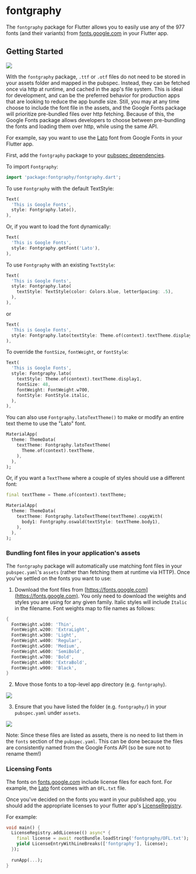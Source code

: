 # fontgraphy

The `fontgraphy` package for Flutter allows you to easily use any of the 977 fonts
(and their variants) from [fonts.google.com](https://fonts.google.com/) in your Flutter app.

## Getting Started

![](https://raw.githubusercontent.com/material-foundation/google-fonts-flutter/master/readme_images/main.gif)

With the `fontgraphy` package, `.ttf` or `.otf` files do not need to be stored in your assets folder and mapped in
the pubspec. Instead, they can be fetched once via http at runtime, and cached in the app's file system. This is ideal for development, and can be the preferred behavior for production apps that
are looking to reduce the app bundle size. Still, you may at any time choose to include the font file in the assets, and the Google Fonts package will prioritize pre-bundled files over http fetching.
Because of this, the Google Fonts package allows developers to choose between pre-bundling the fonts and loading them over http, while using the same API.

For example, say you want to use the [Lato](https://fonts.google.com/specimen/Lato) font from Google Fonts in your Flutter app.

First, add the `fontgraphy` package to your [pubspec dependencies](https://pub.dev/packages/fontgraphy#-installing-tab-).

To import `Fontgraphy`:

```dart
import 'package:fontgraphy/fontgraphy.dart';
```

To use `Fontgraphy` with the default TextStyle:

```dart
Text(
  'This is Google Fonts',
  style: Fontgraphy.lato(),
),
```

Or, if you want to load the font dynamically:

```dart
Text(
  'This is Google Fonts',
  style: Fontgraphy.getFont('Lato'),
),
```

To use `Fontgraphy` with an existing `TextStyle`:

```dart
Text(
  'This is Google Fonts',
  style: Fontgraphy.lato(
    textStyle: TextStyle(color: Colors.blue, letterSpacing: .5),
  ),
),
```

or

```dart
Text(
  'This is Google Fonts',
  style: Fontgraphy.lato(textStyle: Theme.of(context).textTheme.display1),
),
```

To override the `fontSize`, `fontWeight`, or `fontStyle`:

```dart
Text(
  'This is Google Fonts',
  style: Fontgraphy.lato(
    textStyle: Theme.of(context).textTheme.display1,
    fontSize: 48,
    fontWeight: FontWeight.w700,
    fontStyle: FontStyle.italic,
  ),
),
```

You can also use `Fontgraphy.latoTextTheme()` to make or modify an entire text theme to use the "Lato" font.

```dart
MaterialApp(
  theme: ThemeData(
    textTheme: Fontgraphy.latoTextTheme(
      Theme.of(context).textTheme,
    ),
  ),
);
```

Or, if you want a `TextTheme` where a couple of styles should use a different font:

```dart
final textTheme = Theme.of(context).textTheme;

MaterialApp(
  theme: ThemeData(
    textTheme: Fontgraphy.latoTextTheme(textTheme).copyWith(
      body1: Fontgraphy.oswald(textStyle: textTheme.body1),
    ),
  ),
);
```

### Bundling font files in your application's assets

The `fontgraphy` package will automatically use matching font files in your `pubspec.yaml`'s
`assets` (rather than fetching them at runtime via HTTP). Once you've settled on the fonts
you want to use:

1. Download the font files from [https://fonts.google.com](https://fonts.google.com).
You only need to download the weights and styles you are using for any given family.
Italic styles will include `Italic` in the filename. Font weights map to file names as follows:

```dart
{
  FontWeight.w100: 'Thin',
  FontWeight.w200: 'ExtraLight',
  FontWeight.w300: 'Light',
  FontWeight.w400: 'Regular',
  FontWeight.w500: 'Medium',
  FontWeight.w600: 'SemiBold',
  FontWeight.w700: 'Bold',
  FontWeight.w800: 'ExtraBold',
  FontWeight.w900: 'Black',
}
```

2. Move those fonts to a top-level app directory (e.g. `fontgraphy`).

![](https://raw.githubusercontent.com/material-foundation/google-fonts-flutter/master/readme_images/fontgraphy_folder.png)

3. Ensure that you have listed the folder (e.g. `fontgraphy/`) in your `pubspec.yaml` under `assets`.

![](https://raw.githubusercontent.com/material-foundation/google-fonts-flutter/master/readme_images/fontgraphy_pubspec_assets.png)

Note: Since these files are listed as assets, there is no need to list them in the `fonts` section
of the `pubspec.yaml`. This can be done because the files are consistently named from the Google Fonts API
(so be sure not to rename them!)

### Licensing Fonts
The fonts on [fonts.google.com](https://fonts.google.com/) include license files for each font. For
example, the [Lato](https://fonts.google.com/specimen/Lato) font comes with an `OFL.txt` file.

Once you've decided on the fonts you want in your published app, you should add the appropriate
licenses to your flutter app's [LicenseRegistry](https://api.flutter.dev/flutter/foundation/LicenseRegistry-class.html).

For example:
```dart
void main() {
  LicenseRegistry.addLicense(() async* {
    final license = await rootBundle.loadString('fontgraphy/OFL.txt');
    yield LicenseEntryWithLineBreaks(['fontgraphy'], license);
  });
  
  runApp(...);
}
```
